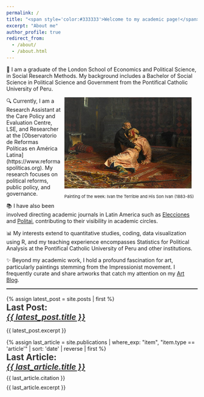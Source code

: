 ```yaml
---
permalink: /
title: "<span style='color:#333333'>Welcome to my academic page!</span>"
excerpt: "About me"
author_profile: true
redirect_from: 
  - /about/
  - /about.html
---
```



👋 I am a graduate of the London School of Economics and Political Science, in Social Research Methods. My background includes a Bachelor of Social Science in Political Science and Government from the Pontifical Catholic University of Peru.

<div style="float: right; margin: 0px 10px 0px 10px;">
    <img src="images/ivan_theterrible.jpg" width="335" height="240">
    <p style="font-size: 11px; text-align: right;">Painting of the week: Ivan the Terrible and His Son Ivan (1883-85)</p>
</div>
🔍 Currently, I am a Research Assistant at the Care Policy and Evaluation Centre, LSE, and Researcher at the [Observatorio de Reformas Políticas en América Latina](https://www.reformaspolíticas.org). My research focuses on political reforms, public policy, and governance. 

📚 I have also been involved directing academic journals in Latin America such as [Elecciones](https://revistas.onpe.gob.pe/index.php/elecciones) and [Politai](https://revistas.pucp.edu.pe/index.php/politai), contributing to their visibility in academic circles.

📊 My interests extend to quantitative studies, coding, data visualization using R, and my teaching experience encompasses Statistics for Political Analysis at the Pontifical Catholic University of Peru and other institutions.

✨ Beyond my academic work, I hold a profound fascination for art, particularly paintings stemming from the Impressionist movement. I frequently curate and share artworks that catch my attention on my [Art Blog](https://artchronicles.tumblr.com/).
<br>
<div style="text-align: left; margin: 0; padding: 0;">
  <!-- Top Border Line -->
  <div style="border-top: 2px solid #333333; margin: 0; padding: 0;"></div>
<br>
<!-- Alert Content -->
<div style="text-align: left; margin: 1; padding: 0;">
  {% assign latest_post = site.posts | first %}
  <h4 style="font-size: 1.4rem; margin: 0; color: #333333;">Last Post:</h4>
  <h5 style="font-size: 1.3rem; margin: 0;">
    <a href="{{ latest_post.url }}" style="text-decoration: underline; color: #333333;">
      {{ latest_post.title }}
    </a>
  </h5>
  <p style="margin: 0.2 rem 0 0 0;">{{ latest_post.excerpt }}</p>
</div>
<div style="text-align: left; margin: 1; padding: 0;">
  {% assign last_article = site.publications | where_exp: "item", "item.type == 'article'" | sort: 'date' | reverse | first %}
  <h4 style="font-size: 1.4rem; margin: 0; color: #333333;">Last Article:</h4>
  <h5 style="font-size: 1.3rem; margin: 0;">
    <a href="{{ last_article.url }}" style="text-decoration: underline; color: #333333;">
      {{ last_article.title }}
    </a>
  </h5>
  <p style="margin: 0.5rem 0 0 0;">{{ last_article.citation }}</p>
  <p style="margin: 0.5rem 0 0 0;">{{ last_article.excerpt }}</p>
</div>
<br>
